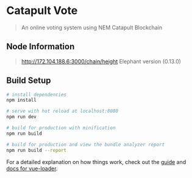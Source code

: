 # Catapult Vote

> An online voting system using NEM Catapult Blockchain

## Node Information
> http://172.104.188.6:3000/chain/height
Elephant version (0.13.0)

## Build Setup

``` bash
# install dependencies
npm install

# serve with hot reload at localhost:8080
npm run dev

# build for production with minification
npm run build

# build for production and view the bundle analyzer report
npm run build --report
```

For a detailed explanation on how things work, check out the [guide](http://vuejs-templates.github.io/webpack/) and [docs for vue-loader](http://vuejs.github.io/vue-loader).
